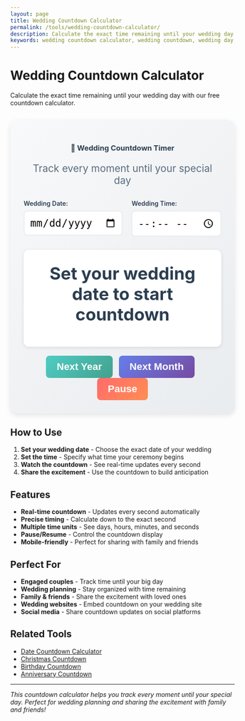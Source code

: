 ```yaml
---
layout: page
title: Wedding Countdown Calculator
permalink: /tools/wedding-countdown-calculator/
description: Calculate the exact time remaining until your wedding day with our free countdown calculator. Track days, hours, minutes, and seconds.
keywords: wedding countdown calculator, wedding countdown, wedding day countdown, wedding timer, wedding planning, wedding countdown timer
---
```


<script type="application/ld+json">
{
  "@context": "https://schema.org",
  "@type": "WebApplication",
  "name": "Wedding Countdown Calculator",
  "description": "Calculate the exact time remaining until your wedding day",
  "url": "https://goalgetter.app/tools/wedding-countdown-calculator/",
  "applicationCategory": "UtilityApplication",
  "operatingSystem": "Web Browser",
  "offers": {
    "@type": "Offer",
    "price": "0",
    "priceCurrency": "USD"
  },
  "creator": {
    "@type": "Organization",
    "name": "Goal Getter"
  }
}
</script>

# Wedding Countdown Calculator

Calculate the exact time remaining until your wedding day with our free countdown calculator.

<div class="calculator-container" style="background: linear-gradient(135deg, #f8f9fa 0%, #e9ecef 100%); padding: 30px; border-radius: 16px; margin: 30px 0; box-shadow: 0 4px 12px rgba(0,0,0,0.1);">
  <div class="calculator-header" style="text-align: center; margin-bottom: 30px;">
    <h3 style="color: #2c3e50; margin-bottom: 10px;">💍 Wedding Countdown Timer</h3>
    <p style="color: #5a6c7d; font-size: 1.4rem;">Track every moment until your special day</p>
  </div>
  
  <div class="calculator-inputs" style="display: grid; grid-template-columns: 1fr 1fr; gap: 20px; margin-bottom: 30px;">
    <div class="input-group">
      <label for="weddingDate" style="display: block; margin-bottom: 8px; font-weight: 600; color: #2c3e50;">Wedding Date:</label>
      <input type="date" id="weddingDate" style="width: 100%; padding: 12px; border: 2px solid #e9ecef; border-radius: 8px; font-size: 1.4rem; transition: border-color 0.3s ease;" onchange="startCountdown()">
    </div>
    <div class="input-group">
      <label for="weddingTime" style="display: block; margin-bottom: 8px; font-weight: 600; color: #2c3e50;">Wedding Time:</label>
      <input type="time" id="weddingTime" style="width: 100%; padding: 12px; border: 2px solid #e9ecef; border-radius: 8px; font-size: 1.4rem; transition: border-color 0.3s ease;" onchange="startCountdown()">
    </div>
  </div>
  
  <div class="countdown-display" style="text-align: center; padding: 30px; background: white; border-radius: 12px; box-shadow: 0 2px 8px rgba(0,0,0,0.1); margin-bottom: 20px;">
    <div id="countdownResult" style="font-size: 2.4rem; font-weight: 700; color: #2c3e50; margin-bottom: 20px;">
      Set your wedding date to start countdown
    </div>
    <div id="countdownDetails" style="display: grid; grid-template-columns: repeat(auto-fit, minmax(120px, 1fr)); gap: 15px;">
      <!-- Countdown boxes will be inserted here -->
    </div>
  </div>
  
  <div class="calculator-actions" style="text-align: center;">
    <button onclick="setToNextYear()" style="background: linear-gradient(135deg, #4ecdc4 0%, #44a08d 100%); color: white; border: none; padding: 12px 24px; border-radius: 8px; font-size: 1.4rem; font-weight: 600; cursor: pointer; transition: transform 0.3s ease; margin-right: 10px;">
      Next Year
    </button>
    <button onclick="setToNextMonth()" style="background: linear-gradient(135deg, #667eea 0%, #764ba2 100%); color: white; border: none; padding: 12px 24px; border-radius: 8px; font-size: 1.4rem; font-weight: 600; cursor: pointer; transition: transform 0.3s ease; margin-right: 10px;">
      Next Month
    </button>
    <button onclick="pauseCountdown()" id="pauseBtn" style="background: linear-gradient(135deg, #ff6b6b 0%, #ff8e53 100%); color: white; border: none; padding: 12px 24px; border-radius: 8px; font-size: 1.4rem; font-weight: 600; cursor: pointer; transition: transform 0.3s ease;">
      Pause
    </button>
  </div>
</div>

## How to Use

1. **Set your wedding date** - Choose the exact date of your wedding
2. **Set the time** - Specify what time your ceremony begins
3. **Watch the countdown** - See real-time updates every second
4. **Share the excitement** - Use the countdown to build anticipation

## Features

- **Real-time countdown** - Updates every second automatically
- **Precise timing** - Calculate down to the exact second
- **Multiple time units** - See days, hours, minutes, and seconds
- **Pause/Resume** - Control the countdown display
- **Mobile-friendly** - Perfect for sharing with family and friends

## Perfect For

- **Engaged couples** - Track time until your big day
- **Wedding planning** - Stay organized with time remaining
- **Family & friends** - Share the excitement with loved ones
- **Wedding websites** - Embed countdown on your wedding site
- **Social media** - Share countdown updates on social platforms

## Related Tools

- [Date Countdown Calculator](/tools/date-countdown-calculator/)
- [Christmas Countdown](/tools/christmas-countdown/)
- [Birthday Countdown](/tools/birthday-countdown/)
- [Anniversary Countdown](/tools/anniversary-countdown/)

<script>
let countdownInterval;
let isPaused = false;

function startCountdown() {
  const weddingDate = document.getElementById('weddingDate').value;
  const weddingTime = document.getElementById('weddingTime').value;
  
  if (!weddingDate) {
    document.getElementById('countdownResult').textContent = 'Set your wedding date to start countdown';
    document.getElementById('countdownDetails').innerHTML = '';
    return;
  }
  
  // Clear existing interval
  if (countdownInterval) {
    clearInterval(countdownInterval);
  }
  
  // Start new countdown
  updateCountdown();
  countdownInterval = setInterval(updateCountdown, 1000);
  isPaused = false;
  document.getElementById('pauseBtn').textContent = 'Pause';
}

function updateCountdown() {
  if (isPaused) return;
  
  const weddingDate = document.getElementById('weddingDate').value;
  const weddingTime = document.getElementById('weddingTime').value;
  
  if (!weddingDate) return;
  
  // Create wedding datetime
  const weddingDateTime = new Date(weddingDate + 'T' + (weddingTime || '00:00'));
  const now = new Date();
  
  const timeDiff = weddingDateTime - now;
  
  if (timeDiff <= 0) {
    document.getElementById('countdownResult').innerHTML = '🎉 <br>Your wedding day has arrived!';
    document.getElementById('countdownDetails').innerHTML = '';
    clearInterval(countdownInterval);
    return;
  }
  
  // Calculate time units
  const days = Math.floor(timeDiff / (1000 * 60 * 60 * 24));
  const hours = Math.floor((timeDiff % (1000 * 60 * 60 * 24)) / (1000 * 60 * 60));
  const minutes = Math.floor((timeDiff % (1000 * 60 * 60)) / (1000 * 60));
  const seconds = Math.floor((timeDiff % (1000 * 60)) / 1000);
  
  // Update display
  document.getElementById('countdownResult').innerHTML = `Time until your wedding:`;
  
  const countdownBoxes = `
    <div style="background: linear-gradient(135deg, #667eea 0%, #764ba2 100%); color: white; padding: 20px; border-radius: 12px; text-align: center;">
      <div style="font-size: 2.4rem; font-weight: 700;">${days}</div>
      <div style="font-size: 1.2rem; font-weight: 600;">Days</div>
    </div>
    <div style="background: linear-gradient(135deg, #4ecdc4 0%, #44a08d 100%); color: white; padding: 20px; border-radius: 12px; text-align: center;">
      <div style="font-size: 2.4rem; font-weight: 700;">${hours}</div>
      <div style="font-size: 1.2rem; font-weight: 600;">Hours</div>
    </div>
    <div style="background: linear-gradient(135deg, #ff6b6b 0%, #ff8e53 100%); color: white; padding: 20px; border-radius: 12px; text-align: center;">
      <div style="font-size: 2.4rem; font-weight: 700;">${minutes}</div>
      <div style="font-size: 1.2rem; font-weight: 600;">Minutes</div>
    </div>
    <div style="background: linear-gradient(135deg, #f093fb 0%, #f5576c 100%); color: white; padding: 20px; border-radius: 12px; text-align: center;">
      <div style="font-size: 2.4rem; font-weight: 700;">${seconds}</div>
      <div style="font-size: 1.2rem; font-weight: 600;">Seconds</div>
    </div>
  `;
  
  document.getElementById('countdownDetails').innerHTML = countdownBoxes;
}

function pauseCountdown() {
  isPaused = !isPaused;
  document.getElementById('pauseBtn').textContent = isPaused ? 'Resume' : 'Pause';
}

function setToNextYear() {
  const nextYear = new Date().getFullYear() + 1;
  const nextYearString = nextYear + '-06-15'; // Default to mid-year
  document.getElementById('weddingDate').value = nextYearString;
  document.getElementById('weddingTime').value = '15:00'; // 3 PM default
  startCountdown();
}

function setToNextMonth() {
  const nextMonth = new Date();
  nextMonth.setMonth(nextMonth.getMonth() + 1);
  const nextMonthString = nextMonth.toISOString().split('T')[0];
  document.getElementById('weddingDate').value = nextMonthString;
  document.getElementById('weddingTime').value = '15:00'; // 3 PM default
  startCountdown();
}

// Initialize with next year
window.onload = function() {
  setToNextYear();
};
</script>

---

*This countdown calculator helps you track every moment until your special day. Perfect for wedding planning and sharing the excitement with family and friends!*